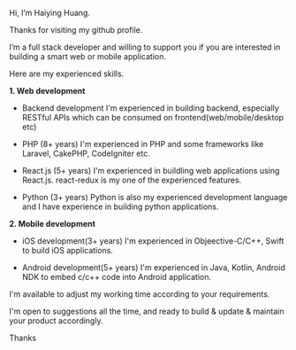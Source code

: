 Hi, I’m Haiying Huang.

Thanks for visiting my github profile.

I’m a full stack developer and willing to support you if you are interested in building a smart web or mobile application.

Here are my experienced skills.

**1. Web development**

 - Backend development
  I'm experienced in building backend, especially RESTful APIs which can be consumed on frontend(web/mobile/desktop etc)

 - PHP (8+ years)
  I'm experienced in PHP and some frameworks like Laravel, CakePHP, CodeIgniter etc.

 - React.js (5+ years)
  I'm experienced in buildling web applications using React.js. react-redux is my one of the experienced features.

 - Python (3+ years)
  Python is also my experienced development language and I have experience in building python applications.

**2. Mobile development**

 - iOS development(3+ years)
  I'm experienced in Objeective-C/C++, Swift to build iOS applications.

 - Android development(5+ years)
  I'm experienced in Java, Kotlin, Android NDK to embed c/c++ code into Android application.


I'm available to adjust my working time according to your requirements.

I'm open to suggestions all the time, and ready to build & update & maintain your product accordingly.

Thanks

